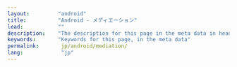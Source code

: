 ```yaml
---
layout:         "android"
title:          "Android - メディエーション"
lead:           ""
description:    "The description for this page in the meta data in header."
keywords:       "Keywords for this page, in the meta data"
permalink:       jp/android/mediation/
lang:            "jp"
---
```

